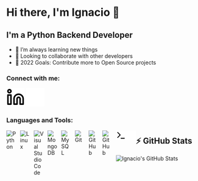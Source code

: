 # Hi there, I'm Ignacio 👋 

## I'm a Python Backend Developer

- 🌱 I’m always learning new things
- 👀 Looking to collaborate with other developers
- 🥅 2022 Goals: Contribute more to Open Source projects

### Connect with me:

[![website](./img/linkedin-light.svg)](https://www.linkedin.com/in/ramos-ignacio#gh-light-mode-only)
[![website](./img/linkedin-dark.svg)](https://www.linkedin.com/in/ramos-ignacio#gh-dark-mode-only)
&nbsp;&nbsp;

### Languages and Tools:

[<img align="left" alt="Python" width="26px" src="https://cdn.jsdelivr.net/gh/devicons/devicon/icons/python/python-original.svg" style="padding-right:10px;" />][linkedin]
[<img align="left" alt="Linux" width="26px" src="https://cdn.jsdelivr.net/gh/devicons/devicon/icons/linux/linux-original.svg" style="padding-right:10px;" />][linkedin]
[<img align="left" alt="Visual Studio Code" width="26px" src="https://cdn.jsdelivr.net/gh/devicons/devicon/icons/vscode/vscode-original.svg" style="padding-right:10px;" />][linkedin]
[<img align="left" alt="MongoDB" width="26px" src="https://cdn.jsdelivr.net/gh/devicons/devicon/icons/mongodb/mongodb-original.svg" style="padding-right:10px;" />][linkedin]
[<img align="left" alt="MySQL" width="26px" src="https://cdn.jsdelivr.net/gh/devicons/devicon/icons/mysql/mysql-original.svg" style="padding-right:10px;" />][linkedin]
[<img align="left" alt="Git" width="26px" src="https://cdn.jsdelivr.net/gh/devicons/devicon/icons/git/git-original.svg" style="padding-right:10px;" />][linkedin]
[<img align="left" alt="GitHub" width="26px" src="https://user-images.githubusercontent.com/3369400/139447912-e0f43f33-6d9f-45f8-be46-2df5bbc91289.png" style="padding-right:10px;" />](https://github.com/IgnacioRamos1#gh-dark-mode-only)
[<img align="left" alt="GitHub" width="26px" src="https://user-images.githubusercontent.com/3369400/139448065-39a229ba-4b06-434b-bc67-616e2ed80c8f.png" style="padding-right:10px;" />](https://github.com/IgnacioRamos1#gh-light-mode-only)
[<img align="left" alt="Terminal" width="26px" src="./img/terminal-light.svg" />](https://www.linkedin.com/in/ramos-ignacio#gh-light-mode-only)
[<img align="left" alt="Terminal" width="26px" src="./img/terminal-dark.svg" />](https://www.linkedin.com/in/ramos-ignacio#gh-dark-mode-only)

## :zap: GitHub Stats

<img align="left" alt="Ignacio's GitHub Stats" src="https://github-readme-stats.vercel.app/api?username=IgnacioRamos1&show_icons=true&hide_border=false&title_color=ff652f&icon_color=FFE400&bg_color=09131B&text_color=ffffff&border_color=0c1a25" />

[linkedin]: https://www.linkedin.com/in/ramos-ignacio
